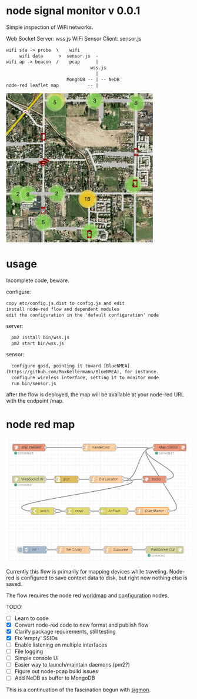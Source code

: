 # node signal monitor v 0.0.1

Simple inspection of WiFi networks.

Web Socket Server: wss.js
WiFi Sensor Client: sensor.js


```text
wifi sta -> probe  \    wifi
     wifi data      >  sensor.js  -
wifi ap -> beacon  /    pcap      |
                                wss.js
                                  |
                       MongoDB -- | -- NeDB
node-red leaflet map           -- |
```

![wifi map](doc/wifimap.png)

# usage

Incomplete code, beware.

configure:
```text
copy etc/config.js.dist to config.js and edit
install node-red flow and dependent modules
edit the configuration in the 'default configuration' node
```

server:
```text
  pm2 install bin/wss.js
  pm2 start bin/wss.js
```

sensor:
```text
  configure gpsd, pointing it toward [BlueNMEA](https://github.com/MaxKellermann/BlueNMEA), for instance.
  configure wireless interface, setting it to monitor mode
  run bin/sensor.js
```

after the flow is deployed, the map will be available at your node-red URL with the endpoint /map.


# node red map

![wifi map](doc/sigmonmap-flow.png)

Currently this flow is primarily for mapping devices while traveling.
Node-red is configured to save context data to disk, but right now nothing else is saved.

The flow requires the node red [worldmap](https://www.npmjs.com/package/node-red-contrib-web-worldmap)
and [configuration](https://www.npmjs.com/package/node-red-contrib-config) nodes.

TODO:
- [ ] Learn to code
- [x] Convert node-red code to new format and publish flow
- [x] Clarify package requirements, still testing
- [x] Fix 'empty' SSIDs
- [ ] Enable listening on multiple interfaces
- [ ] File logging
- [ ] Simple console UI
- [ ] Easier way to launch/maintain daemons (pm2?)
- [ ] Figure out node-pcap build issues
- [ ] Add NeDB as buffer to MongoDB

This is a continuation of the fascination begun with [sigmon](http://github.com/terbo/sigmon).
